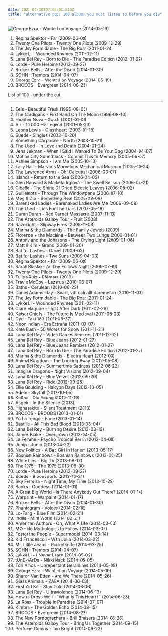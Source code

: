 ```yaml
---
date: 2021-04-10T07:58:01.513Z
title: "alternative pop: 100 albums you must listen to before you die"
---
```

![George Ezra - Wanted on Voyage (2014-05-19)](http://coverartarchive.org/release/a48d4d8c-0b2d-4196-91e6-0ffca6915981/7704769040-500.jpg "George Ezra - Wanted on Voyage (2014-05-19)")
<ol class="albums">
<li data-cover="http://coverartarchive.org/release/8de3f2da-225f-49de-bb40-7a58e3bb0518/3715735677-500.jpg" data-tags="pop, piano, anti-folk, indie, alternative, indie pop, indie rock, 00s" role="button">Regina Spektor - Far (2009-06-09)</li>
<li data-cover="http://coverartarchive.org/release/f962ee2d-41cd-4a47-8f8c-dc402eacfaf3/10077631133-500.jpg" data-tags="hip-hop, indie, alternative, emo, rap, alternative pop, alternative hip-hop, pop rap, twenty one pilots,  alternative,  indie pop,  pop,  male vocalists,  alternative pop,  emo,  emo pop" role="button">Twenty One Pilots - Twenty One Pilots (2009-12-29)</li>
<li data-cover="http://coverartarchive.org/release/300135a3-b971-4943-8d5e-6fb40c2d0253/4812805415-500.jpg" data-tags="indie rock, noise pop, alternative pop" role="button">The Joy Formidable - The Big Roar (2011-01-24)</li>
<li data-cover="http://coverartarchive.org/release/36850a03-c671-4690-9eb9-b6aa96d52405/7463293341-500.jpg" data-tags="indie pop" role="button">Lykke Li - Wounded Rhymes (2011-02-11)</li>
<li data-cover="http://coverartarchive.org/release/d2ee5e04-e4f2-4c1e-92f1-89723aa51370/28023085962-500.jpg" data-tags="baroque pop, trip hop, dream pop, trip-hop, indie pop, female vocalists" role="button">Lana Del Rey - Born to Die - The Paradise Edition (2012-01-27)</li>
<li data-cover="http://coverartarchive.org/release/5f62ee6d-c5a7-4455-bfff-60e085d98f8a/10040947831-500.jpg" data-tags="indie pop" role="button">Lorde - Pure Heroine (2013-09-27)</li>
<li data-cover="http://coverartarchive.org/release/f86081b0-a7bb-4b9d-b68a-5aad0478e968/6373370107-500.jpg" data-tags="synthpop, indie pop" role="button">Broken Bells - After the Disco (2014-01-30)</li>
<li data-cover="http://coverartarchive.org/release/80baad45-ac14-4f4f-8344-c81e2d5e57d9/7114414678-500.jpg" data-tags="electronic, experimental pop" role="button">SOHN - Tremors (2014-04-07)</li>
<li data-cover="http://coverartarchive.org/release/a48d4d8c-0b2d-4196-91e6-0ffca6915981/7704769040-500.jpg" data-tags="blues, folk rock, alternative pop, vicky, in my vinyl collection" role="button">George Ezra - Wanted on Voyage (2014-05-19)</li>
<li data-cover="http://coverartarchive.org/release/df3efb53-bbbd-4795-a484-2b4639965a27/26362266805-500.jpg" data-tags="indie pop" role="button">BROODS - Evergreen (2014-08-22)</li>
</ol>
List of 100 - under the cut.
<!-- more -->

_________________

<ol class="albums">
<li data-cover="http://coverartarchive.org/release/31c452b7-6fc4-39eb-9a0c-1f349328c745/11388472171-500.jpg" data-tags="alternative, rock, alternative rock, indie rock, 90s" role="button">
Eels - Beautiful Freak (1996-08-05)
</li>
<li data-cover="http://coverartarchive.org/release/6f7a28b7-c6e0-4a65-870e-7e9e82d33511/4520869611-500.jpg" data-tags="90s, pop" role="button">
The Cardigans - First Band On The Moon (1996-08-10)
</li>
<li data-cover="https://img.discogs.com/xokyBz5hzFNuqZ2yH9JdepMHH7M=/fit-in/600x588/filters:strip_icc():format(jpeg):mode_rgb():quality(90)/discogs-images/R-1158868-1197154991.jpeg.jpg" data-tags="soul, pop rock, alternative pop, bermudian" role="button">
Heather Nova - South (2001-01-01)
</li>
<li data-cover="http://coverartarchive.org/release/667851cb-0f84-3fdd-8882-33902fa16aef/27398009848-500.jpg" data-tags="electronic" role="button">
Air - 10 000 Hz Legend (2001-05-23)
</li>
<li data-cover="https://img.discogs.com/IZiCXRPKqjIpX_CPAqRz_2HJ7yU=/fit-in/600x583/filters:strip_icc():format(jpeg):mode_rgb():quality(90)/discogs-images/R-2006598-1599280156-2301.jpeg.jpg" data-tags="electronic, electronica, electropop, pop, female vocalists, synth pop, synth, synthpop, alternative pop, ballad, 2010s, ballads, leona lewis, disappointing, underrated album, albumsiown, 2012 albums, leona, alternative electropop, favorite covers ever" role="button">
Leona Lewis - Glassheart (2003-01-18)
</li>
<li data-cover="http://coverartarchive.org/release/1afe7e41-7c77-4e13-90e5-f170404ad3df/13703071855-500.jpg" data-tags="alternative, brit-pop, alternative britpop, alternative rock, 90s" role="button">
Suede - Singles (2003-10-20)
</li>
<li data-cover="https://via.placeholder.com/450" data-tags="piano rock" role="button">
Something Corporate - North (2003-10-21)
</li>
<li data-cover="https://img.discogs.com/XclehEHfi-WpinTa-lTr7cojq8o=/fit-in/550x558/filters:strip_icc():format(jpeg):mode_rgb():quality(90)/discogs-images/R-525442-1127571446.jpeg.jpg" data-tags="emo, alternative, alternative rock" role="button">
The Used - In Love and Death (2004-01-24)
</li>
<li data-cover="https://img.discogs.com/lht66wld2zFLaR95E4ynUkkl4tM=/fit-in/600x597/filters:strip_icc():format(jpeg):mode_rgb():quality(90)/discogs-images/R-695801-1329686225.jpeg.jpg" data-tags="indie pop, singer-songwriter, chamber pop, baroque pop, indie folk, 00s, alternative pop, secretly canadian, art pop, folk indie, ork-pop" role="button">
Jens Lekman - When I Said I Wanted To Be Your Dog (2004-04-07)
</li>
<li data-cover="http://coverartarchive.org/release/b385a012-e088-426d-980b-acdf114ef775/10187762153-500.jpg" data-tags="pop punk" role="button">
Motion City Soundtrack - Commit This to Memory (2005-06-07)
</li>
<li data-cover="http://coverartarchive.org/release/3ce5441e-ea49-4ba3-879b-faff3b547d2b/11183169551-500.jpg" data-tags="pop, pop rock" role="button">
Ashlee Simpson - I Am Me (2005-10-13)
</li>
<li data-cover="http://coverartarchive.org/release/5414773b-22f5-46eb-8678-901dbf50c52f/14731452775-500.jpg" data-tags="rock, indie rock" role="button">
Tally Hall - Marvin's Marvelous Mechanical Museum (2005-10-24)
</li>
<li data-cover="https://img.discogs.com/R6AZzsVfSvPq6SAPVefqqk6YUWk=/fit-in/600x598/filters:strip_icc():format(jpeg):mode_rgb():quality(90)/discogs-images/R-1474219-1398882231-8755.jpeg.jpg" data-tags="punk rock" role="button">
The Lawrence Arms - Oh! Calcutta! (2006-03-07)
</li>
<li data-cover="https://img.discogs.com/dpXzji7Zh-rz9BH-vGHTCyTo1qE=/fit-in/500x500/filters:strip_icc():format(jpeg):mode_rgb():quality(90)/discogs-images/R-667563-1145481541.jpeg.jpg" data-tags="indie, indie pop, canadian" role="button">
Islands - Return to the Sea (2006-04-03)
</li>
<li data-cover="https://img.discogs.com/Nlm-8o46bRtO842au5fPUnnslgA=/fit-in/600x534/filters:strip_icc():format(jpeg):mode_rgb():quality(90)/discogs-images/R-1949856-1254491658.jpeg.jpg" data-tags="indie, alternative, singer-songwriter" role="button">
Glen Hansard & Markéta Irglová - The Swell Season (2006-04-21)
</li>
<li data-cover="http://coverartarchive.org/release/d085e544-0483-458e-875f-3d0eec00a7d3/6123430973-500.jpg" data-tags="female vocalists, brazilian" role="button">
Cibelle - The Shine Of Dried Electric Leaves (2006-05-02)
</li>
<li data-cover="https://img.discogs.com/YX4FZMLYAhoPXbaanMlQu89V4UM=/fit-in/200x198/filters:strip_icc():format(jpeg):mode_rgb():quality(90)/discogs-images/R-865147-1166906143.jpeg.jpg" data-tags="chamber pop, 00s" role="button">
Guillemots - Through The Windowpane (2006-07-10)
</li>
<li data-cover="https://img.discogs.com/uxzB0mA7ozlIWPA3Q-0tyMWwJOI=/fit-in/600x530/filters:strip_icc():format(jpeg):mode_rgb():quality(90)/discogs-images/R-2912388-1529262332-7922.png.jpg" data-tags="indie pop" role="button">
Meg & Dia - Something Real (2006-08-08)
</li>
<li data-cover="http://coverartarchive.org/release/ced38f22-8389-3700-997e-1f8eeceda725/26869342430-500.jpg" data-tags="canada, alternative pop, 2000s" role="button">
Barenaked Ladies - Barenaked Ladies Are Me (2006-09-08)
</li>
<li data-cover="https://img.discogs.com/2jyn23qRwU6ZsjD4vDvjOMC6-OE=/fit-in/574x668/filters:strip_icc():format(jpeg):mode_rgb():quality(90)/discogs-images/R-4773448-1541353611-8676.jpeg.jpg" data-tags="alternative, rock" role="button">
The Used - Lies For The Liars (2007-05-18)
</li>
<li data-cover="http://coverartarchive.org/release/8c6221ee-1f27-4098-a184-778a9cc881aa/11393438049-500.jpg" data-tags="new wave" role="button">
Duran Duran - Red Carpet Massacre (2007-11-13)
</li>
<li data-cover="https://img.discogs.com/3EuGRj1Niu-gr54UjDtoeO_-Szc=/fit-in/600x600/filters:strip_icc():format(jpeg):mode_rgb():quality(90)/discogs-images/R-1932415-1319718765.jpeg.jpg" data-tags="soul, female vocalists, electronic, jazz, indie pop" role="button">
The Asteroids Galaxy Tour - Fruit (2008)
</li>
<li data-cover="http://coverartarchive.org/release/80529b35-4d5b-4b6a-a101-124737b8d96c/15828000640-500.jpg" data-tags="indie, rock, alternative, 00s indie, indie rock, 00s" role="button">
Razorlight - Slipway Fires (2008-11-03)
</li>
<li data-cover="https://img.discogs.com/ge0kkIxE2Idf9oNN3pxcA8rxiuw=/fit-in/600x600/filters:strip_icc():format(jpeg):mode_rgb():quality(90)/discogs-images/R-6539742-1421569801-4407.jpeg.jpg" data-tags="pop, indie pop" role="button">
Marina & the Diamonds - The Family Jewels (2009)
</li>
<li data-cover="http://coverartarchive.org/release/ecbd906b-5fcf-4813-92a6-fd7ff95ea533/1323011485-500.jpg" data-tags="indie pop" role="button">
Florence + the Machine - Between Two Lungs (2009-01-01)
</li>
<li data-cover="http://coverartarchive.org/release/0c48ecde-bde3-4a26-9d55-edfd21555f62/9823776819-500.jpg" data-tags="alternative, 00s" role="button">
Antony and the Johnsons - The Crying Light (2009-01-06)
</li>
<li data-cover="http://coverartarchive.org/release/aed31f11-8501-3480-a3c7-208bac483618/2142624847-500.jpg" data-tags="indie pop" role="button">
Matt & Kim - Grand (2009-01-20)
</li>
<li data-cover="https://img.discogs.com/nMUq5r_7Cx55c3hDjKfzXSV9Zp0=/fit-in/600x608/filters:strip_icc():format(jpeg):mode_rgb():quality(90)/discogs-images/R-1717943-1238941814.jpeg.jpg" data-tags="2009 albums" role="button">
Bat for Lashes - Daniel (2009-02)
</li>
<li data-cover="http://coverartarchive.org/release/1589c9ec-b9d8-30e6-8f0c-57dd7c52ec35/8202001315-500.jpg" data-tags="alternative, atmospheric" role="button">
Bat for Lashes - Two Suns (2009-04-03)
</li>
<li data-cover="http://coverartarchive.org/release/8de3f2da-225f-49de-bb40-7a58e3bb0518/3715735677-500.jpg" data-tags="pop, piano, anti-folk, indie, alternative, indie pop, indie rock, 00s" role="button">
Regina Spektor - Far (2009-06-09)
</li>
<li data-cover="http://coverartarchive.org/release/a8d172ac-fabe-4198-b071-2274d60b72b0/2083169546-500.jpg" data-tags="alternative" role="button">
Sarah Blasko - As Day Follows Night (2009-07-10)
</li>
<li data-cover="http://coverartarchive.org/release/f962ee2d-41cd-4a47-8f8c-dc402eacfaf3/10077631133-500.jpg" data-tags="hip-hop, indie, alternative, emo, rap, alternative pop, alternative hip-hop, pop rap, twenty one pilots,  alternative,  indie pop,  pop,  male vocalists,  alternative pop,  emo,  emo pop" role="button">
Twenty One Pilots - Twenty One Pilots (2009-12-29)
</li>
<li data-cover="https://img.discogs.com/EAzsLOGOKW_O1x-vupZHNf-83aI=/fit-in/600x600/filters:strip_icc():format(jpeg):mode_rgb():quality(90)/discogs-images/R-15267609-1589057376-9693.jpeg.jpg" data-tags="mpb" role="button">
Tulipa Ruiz - Efêmera (2010)
</li>
<li data-cover="http://coverartarchive.org/release/03f665cb-5466-4a91-920d-4250a9534ad5/28094274353-500.jpg" data-tags="alternative rock" role="button">
Travie McCoy - Lazarus (2010-06-07)
</li>
<li data-cover="http://coverartarchive.org/release/5ddd6650-d435-447d-8679-98a63ddaf637/3944000674-500.jpg" data-tags="electronic, downtempo, idm" role="button">
Baths - Cerulean (2010-06-22)
</li>
<li data-cover="http://coverartarchive.org/release/d6bab9cf-a6bd-400f-9846-f93775f1475b/3420628199-500.jpg" data-tags="indie, pop, rock, synthpop, alternative pop, universal, lagom" role="button">
Daniel Adams-Ray - Svart, vitt och allt däremellan (2010-11-03)
</li>
<li data-cover="http://coverartarchive.org/release/300135a3-b971-4943-8d5e-6fb40c2d0253/4812805415-500.jpg" data-tags="indie rock, noise pop, alternative pop" role="button">
The Joy Formidable - The Big Roar (2011-01-24)
</li>
<li data-cover="http://coverartarchive.org/release/36850a03-c671-4690-9eb9-b6aa96d52405/7463293341-500.jpg" data-tags="indie pop" role="button">
Lykke Li - Wounded Rhymes (2011-02-11)
</li>
<li data-cover="http://coverartarchive.org/release/7d89c673-bd60-4dcb-bebc-4582572bfc94/5891033997-500.jpg" data-tags="soul" role="button">
Clare Maguire - Light After Dark (2011-02-28)
</li>
<li data-cover="https://img.discogs.com/kZPd2fmvmZ_9jSpe7sW6nI6Wzu8=/fit-in/555x323/filters:strip_icc():format(jpeg):mode_rgb():quality(90)/discogs-images/R-2375517-1280377713.jpeg.jpg" data-tags="indie" role="button">
Kaiser Chiefs - The Future Is Medieval (2011-06-03)
</li>
<li data-cover="http://coverartarchive.org/release/7a96e634-64ab-4113-90db-6a9b4f4d901f/27979093409-500.jpg" data-tags="electronica, trip hop" role="button">
Dye - Taki 183 (2011-06-27)
</li>
<li data-cover="http://coverartarchive.org/release/80418cea-5f7e-48b9-a7de-d58175e51531/18047710272-500.jpg" data-tags="synthpop, electronic, chillwave" role="button">
Neon Indian - Era Extraña (2011-09-07)
</li>
<li data-cover="http://coverartarchive.org/release/4518b2c0-0091-4780-b31e-6dfc7e1d9cd5/21132684376-500.jpg" data-tags="alternative, art pop, winter" role="button">
Kate Bush - 50 Words for Snow (2011-11-21)
</li>
<li data-cover="http://coverartarchive.org/release/9cc7582b-3b2b-49f1-b41c-4b06dba5c9f5/25584823510-500.jpg" data-tags="pop, alternative, alternative pop, lana del rey" role="button">
Lana Del Rey - Video Games Remixes (2011-12-02)
</li>
<li data-cover="http://coverartarchive.org/release/d5cb0587-f253-4eee-b7af-16a821b01ddc/10592364249-500.jpg" data-tags="pop, alternative, alternative pop" role="button">
Lana Del Rey - Blue Jeans (2012-01-27)
</li>
<li data-cover="http://coverartarchive.org/release/442bcd86-ef1e-49bc-8f70-79cbcbe6562d/10592439251-500.jpg" data-tags="pop, alternative, alternative pop" role="button">
Lana Del Rey - Blue Jeans Remixes (2012-01-27)
</li>
<li data-cover="http://coverartarchive.org/release/d2ee5e04-e4f2-4c1e-92f1-89723aa51370/28023085962-500.jpg" data-tags="baroque pop, trip hop, dream pop, trip-hop, indie pop, female vocalists" role="button">
Lana Del Rey - Born to Die - The Paradise Edition (2012-01-27)
</li>
<li data-cover="http://coverartarchive.org/release/4a6438cd-304a-4240-b118-b8e7b00b252d/1068336894-500.jpg" data-tags="pop" role="button">
Marina & the Diamonds - Electra Heart (2012-03)
</li>
<li data-cover="http://coverartarchive.org/release/d52983b7-3921-416d-8784-ffb013b33ba6/15504507282-500.jpg" data-tags="indie, rock, british, alternative, indie rock, britpop, alternative pop, mom and pop music" role="button">
Animal Kingdom - The Looking Away (2012-05-08)
</li>
<li data-cover="http://coverartarchive.org/release/722cef7d-08a3-4193-8901-6c45c92ec7cd/5182332186-500.jpg" data-tags="pop, alternative, alternative pop" role="button">
Lana Del Rey - Summertime Sadness (2012-06-22)
</li>
<li data-cover="http://coverartarchive.org/release/e7bf831c-fff2-4758-a026-4432fd957bd3/6796107819-500.jpg" data-tags="indie rock, alternative, alternative rock" role="button">
Imagine Dragons - Night Visions (2012-09-04)
</li>
<li data-cover="https://img.discogs.com/jo1nXjwYhHhHHMZXJnYFoC0pHZw=/fit-in/600x585/filters:strip_icc():format(jpeg):mode_rgb():quality(90)/discogs-images/R-11724453-1521306228-7958.jpeg.jpg" data-tags="indie, pop, alternative, cover, alternative pop, lana del rey" role="button">
Lana Del Rey - Blue Velvet (2012-09-20)
</li>
<li data-cover="https://img.discogs.com/59bXsu33PLTKLLayvOH1aPqAlMg=/fit-in/591x600/filters:strip_icc():format(jpeg):mode_rgb():quality(90)/discogs-images/R-4023781-1353288266-4410.jpeg.jpg" data-tags="pop, lana del rey" role="button">
Lana Del Rey - Ride (2012-09-25)
</li>
<li data-cover="http://coverartarchive.org/release/98215ea8-f57d-49f6-8a77-cad6957b1181/7519909230-500.jpg" data-tags="electronic, synthpop, pop" role="button">
Ellie Goulding - Halcyon Days (2012-10-05)
</li>
<li data-cover="https://img.discogs.com/HFkTedHFU_n7DiYFsLbpUulZNHY=/fit-in/419x418/filters:strip_icc():format(jpeg):mode_rgb():quality(90)/discogs-images/R-3925759-1349456520-4101.jpeg.jpg" data-tags="adele" role="button">
Adele - Skyfall (2012-10-05)
</li>
<li data-cover="http://coverartarchive.org/release/72d7984a-f923-4136-aa15-ab75499d1c70/2940296786-500.jpg" data-tags="die young" role="button">
Ke$ha - Die Young (2012-11-19)
</li>
<li data-cover="http://coverartarchive.org/release/bb16fa21-7d1f-403b-9881-ebcc8296d19c/5700848143-500.jpg" data-tags="folk, singer-songwriter, soft rock, folktronica, alternative pop, pop/rock" role="button">
Ásgeir - In the Silence (2013)
</li>
<li data-cover="http://coverartarchive.org/release/8c445671-fe50-4171-ad34-4e6b01b9a22e/10825236798-500.jpg" data-tags="folk, alternative pop" role="button">
Highasakite - Silent Treatment (2013)
</li>
<li data-cover="https://img.discogs.com/jWX-99JX-c4vhbj23lyq68P1c68=/fit-in/500x500/filters:strip_icc():format(jpeg):mode_rgb():quality(90)/discogs-images/R-5347786-1391148311-4423.png.jpg" data-tags="electropop" role="button">
BROODS - BROODS (2013-01-01)
</li>
<li data-cover="http://coverartarchive.org/release/306adcf4-39b2-4706-919a-f960cc7a1c48/2930110026-500.jpg" data-tags="indie, indie rock, 10s" role="button">
Yo La Tengo - Fade (2013-01-14)
</li>
<li data-cover="http://coverartarchive.org/release/994546f3-b9f6-459b-8a6c-76333b476067/7153579947-500.jpg" data-tags="indie, alternative, indie rock" role="button">
Bastille - All This Bad Blood (2013-03-04)
</li>
<li data-cover="http://coverartarchive.org/release/cd03a003-7b3c-479a-b611-b0fdaa291194/10849152712-500.jpg" data-tags="pop, alternative, alternative pop" role="button">
Lana Del Rey - Burning Desire (2013-03-19)
</li>
<li data-cover="https://img.discogs.com/cNjibLSsY9wA6qRnZUanNo5xtbQ=/fit-in/600x600/filters:strip_icc():format(jpeg):mode_rgb():quality(90)/discogs-images/R-4447618-1462518825-2838.jpeg.jpg" data-tags="electronic, soul" role="button">
James Blake - Overgrown (2013-04-05)
</li>
<li data-cover="http://coverartarchive.org/release/1ddc6293-6ce5-42ad-8936-976133784f5a/4051676455-500.jpg" data-tags="indie pop" role="button">
La Femme - Psycho Tropical Berlin (2013-04-08)
</li>
<li data-cover="http://coverartarchive.org/release/e263e701-da41-4ea3-a73c-4636fafc1a1d/3894310297-500.jpg" data-tags="indie, indie rock, 10s" role="button">
Junip - Junip (2013-04-22)
</li>
<li data-cover="http://coverartarchive.org/release/691523f5-40e2-41af-815c-6acdfbf13c29/4160451322-500.jpg" data-tags="rock, alternative, indie rock" role="button">
New Politics - A Bad Girl In Harlem (2013-05-17)
</li>
<li data-cover="http://coverartarchive.org/release/c5002493-f832-4bc1-b9ce-269c00619ba7/6243979451-500.jpg" data-tags="alternative rock, indie rock" role="button">
Bosnian Rainbows - Bosnian Rainbows (2013-06-25)
</li>
<li data-cover="http://coverartarchive.org/release/e3392a7d-a6c1-49aa-8571-9f74d84c60a0/17037267715-500.jpg" data-tags="indie rock" role="button">
White Lies - Big TV (2013-08-12)
</li>
<li data-cover="http://coverartarchive.org/release/ac2b87af-2774-4575-a72a-db31c8865264/5068034405-500.jpg" data-tags="indie rock, indie pop" role="button">
The 1975 - The 1975 (2013-08-30)
</li>
<li data-cover="http://coverartarchive.org/release/5f62ee6d-c5a7-4455-bfff-60e085d98f8a/10040947831-500.jpg" data-tags="indie pop" role="button">
Lorde - Pure Heroine (2013-09-27)
</li>
<li data-cover="http://coverartarchive.org/release/7cdac008-aaa2-4741-98ad-e4089dff00b2/6644098737-500.jpg" data-tags="britpop, glam rock" role="button">
Suede - Bloodsports (2013-10-21)
</li>
<li data-cover="http://coverartarchive.org/release/185d0b3a-3a56-4db8-8e80-2e47861d078b/12033804091-500.jpg" data-tags="indie pop, noise pop, indie rock, pop, rock, synthpop, alternative" role="button">
Sky Ferreira - Night Time, My Time (2013-10-29)
</li>
<li data-cover="http://coverartarchive.org/release/5ef96551-de57-4cb6-9fce-4721882cef6b/12614617442-500.jpg" data-tags="downtempo, electronic" role="button">
Banks - Goddess (2014-01-01)
</li>
<li data-cover="http://coverartarchive.org/release/ac04d3f9-567e-4804-99b5-aaab5d1052d6/7273707025-500.jpg" data-tags="indie, pop" role="button">
A Great Big World - Is There Anybody Out There? (2014-01-14)
</li>
<li data-cover="http://coverartarchive.org/release/cbe0a818-aac1-45b4-9ca5-8f19d5666273/5966164242-500.jpg" data-tags="indie, dream pop, trip-hop, shoegaze, psychedelic rock, neo-psychedelia" role="button">
Warpaint - Warpaint (2014-01-17)
</li>
<li data-cover="http://coverartarchive.org/release/f86081b0-a7bb-4b9d-b68a-5aad0478e968/6373370107-500.jpg" data-tags="synthpop, indie pop" role="button">
Broken Bells - After the Disco (2014-01-30)
</li>
<li data-cover="http://coverartarchive.org/release/192ef3d0-9f54-426c-9485-b867c7d3798b/6482224398-500.jpg" data-tags="indie pop, trip-hop, alternative" role="button">
Phantogram - Voices (2014-02-18)
</li>
<li data-cover="https://img.discogs.com/verNsfVLO1iLaOKzgRyZuonOsT8=/fit-in/450x450/filters:strip_icc():format(jpeg):mode_rgb():quality(90)/discogs-images/R-5421952-1392946139-1521.jpeg.jpg" data-tags="soul, r&b, 4ad, alternative pop, electro-pop, refreshing, gem" role="button">
Lo-Fang - Blue Film (2014-02-21)
</li>
<li data-cover="http://coverartarchive.org/release/2faeabf0-53b4-4601-8983-68337f569bad/6458215931-500.jpg" data-tags="chillout, vocal, chanson, alternative, folk, female vocalists, singer-songwriter, mellow, ethereal, alternative pop, vocal pop, better than expected, purchase list" role="button">
Indila - Mini World (2014-02-21)
</li>
<li data-cover="http://coverartarchive.org/release/52562880-9c37-4164-bde1-09db1596316e/7565087066-500.jpg" data-tags="alternative" role="button">
American Authors - Oh, What A Life (2014-03-03)
</li>
<li data-cover="http://coverartarchive.org/release/49da37ee-065a-4d7f-a204-9dda8047aad4/6658777371-500.jpg" data-tags="indie pop, synthpop, electropop, indietronica" role="button">
MØ - No Mythologies to Follow (2014-03-07)
</li>
<li data-cover="http://coverartarchive.org/release/467e3807-0848-4009-9f73-1694642b8787/8667724427-500.jpg" data-tags="indie" role="button">
Foster the People - Supermodel (2014-03-14)
</li>
<li data-cover="http://coverartarchive.org/release/770b36ef-08c7-43f4-8ad5-360166e64330/7169004768-500.jpg" data-tags="indie, pop, alternative, indie pop, retro, italian, alternative pop, 10s, elevator music, nu disco, retropop, vintage pop, retro electronica, kitschwave, kitsch in a good way, kitsch arrangement, red black and white album covers" role="button">
Kid Francescoli - With Julia (2014-03-22)
</li>
<li data-cover="https://img.discogs.com/1kbO307E3pv2qctbKUNAotmD8do=/fit-in/500x500/filters:strip_icc():format(jpeg):mode_rgb():quality(90)/discogs-images/R-5532669-1395807776-7865.jpeg.jpg" data-tags="indie pop, synthpop, alternative pop" role="button">
Mr. Little Jeans - Pocketknife (2014-03-25)
</li>
<li data-cover="http://coverartarchive.org/release/80baad45-ac14-4f4f-8344-c81e2d5e57d9/7114414678-500.jpg" data-tags="electronic, experimental pop" role="button">
SOHN - Tremors (2014-04-07)
</li>
<li data-cover="http://coverartarchive.org/release/7c6e0890-881d-4a4c-a6a9-5b31bb4775a3/7211284397-500.jpg" data-tags="indie pop" role="button">
Lykke Li - I Never Learn (2014-05-02)
</li>
<li data-cover="https://img.discogs.com/X4BPyuwih9Ftjun2RLU7v5627hA=/fit-in/450x450/filters:strip_icc():format(jpeg):mode_rgb():quality(90)/discogs-images/R-5659142-1399187504-3176.jpeg.jpg" data-tags="experimental" role="button">
tUnE-yArDs - Nikki Nack (2014-05-05)
</li>
<li data-cover="http://coverartarchive.org/release/fcd44a2b-3e3f-4e7f-8af2-e553fa6a603f/7296590031-500.jpg" data-tags="alternative pop" role="button">
Tori Amos - Unrepentant Geraldines (2014-05-09)
</li>
<li data-cover="http://coverartarchive.org/release/a48d4d8c-0b2d-4196-91e6-0ffca6915981/7704769040-500.jpg" data-tags="blues, folk rock, alternative pop, vicky, in my vinyl collection" role="button">
George Ezra - Wanted on Voyage (2014-05-19)
</li>
<li data-cover="http://coverartarchive.org/release/294ce5a9-a36b-4e41-982e-56f2f94bb581/20346832405-500.jpg" data-tags="folk, indie folk" role="button">
Sharon Van Etten - Are We There (2014-05-26)
</li>
<li data-cover="http://coverartarchive.org/release/25196cfe-3bb9-47ea-a70e-cf227c6cf17f/27544805167-500.jpg" data-tags="electronica" role="button">
Glass Animals - ZABA (2014-06-03)
</li>
<li data-cover="http://coverartarchive.org/release/36b69931-add2-4409-8d7a-939f277223f2/7183720847-500.jpg" data-tags="folk" role="button">
First Aid Kit - Stay Gold (2014-06-06)
</li>
<li data-cover="http://coverartarchive.org/release/9e6ab6f8-9792-430c-9672-0b238885a379/10729414308-500.jpg" data-tags="psychedelic rock, desert rock" role="button">
Lana Del Rey - Ultraviolence (2014-06-13)
</li>
<li data-cover="http://coverartarchive.org/release/d20cd5ed-5db4-4318-8230-cfdf65d9526a/7162176118-500.jpg" data-tags="alternative rnb" role="button">
How to Dress Well - "What Is This Heart?" (2014-06-23)
</li>
<li data-cover="http://coverartarchive.org/release/6540f0f1-6ee7-4bc7-808a-0b38398b9f64/7842080226-500.jpg" data-tags="synthpop" role="button">
La Roux - Trouble in Paradise (2014-07-07)
</li>
<li data-cover="http://coverartarchive.org/release/38c9a743-45f5-40a6-81a4-360524af6b49/8031509022-500.jpg" data-tags="indie, alternative, pop" role="button">
Kimbra - The Golden Echo (2014-08-15)
</li>
<li data-cover="http://coverartarchive.org/release/df3efb53-bbbd-4795-a484-2b4639965a27/26362266805-500.jpg" data-tags="indie pop" role="button">
BROODS - Evergreen (2014-08-22)
</li>
<li data-cover="http://coverartarchive.org/release/19148800-4da4-4884-9f48-5bc64101c5b8/9260423341-500.jpg" data-tags="10s" role="button">
The New Pornographers - Brill Bruisers (2014-08-26)
</li>
<li data-cover="http://coverartarchive.org/release/20445e89-8b77-4ec6-823e-955b97b6b9c8/10360376057-500.jpg" data-tags="alternative pop" role="button">
The Asteroids Galaxy Tour - Bring Us Together (2014-09-15)
</li>
<li data-cover="http://coverartarchive.org/release/b152df81-9311-4f9e-9eb6-659ade6a8c06/8512126596-500.jpg" data-tags="ambient, experimental, chamber pop, art pop" role="button">
Perfume Genius - Too Bright (2014-09-22)
</li>
</ol>